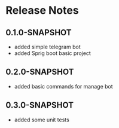 # Release Notes

## 0.1.0-SNAPSHOT

*   added simple telegram bot
*   added Sprig boot basic project

## 0.2.0-SNAPSHOT

* added basic commands for manage bot

## 0.3.0-SNAPSHOT

* added some unit tests